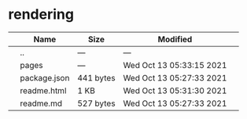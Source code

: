 # rendering

<table><thead><tr class="header"><th></th><th>Name</th><th>Size</th><th>Modified</th><th></th></tr></thead><tbody><tr class="odd"><td></td><td><span class="goup">..</span></td><td>—</td><td>—</td><td></td></tr><tr class="even"><td></td><td><span class="name">pages</span></td><td>—</td><td>Wed Oct 13 05:33:15 2021</td><td></td></tr><tr class="odd"><td></td><td><span class="name">package.json</span></td><td>441 bytes</td><td>Wed Oct 13 05:27:33 2021</td><td></td></tr><tr class="even"><td></td><td><span class="name">readme.html</span></td><td>1 KB</td><td>Wed Oct 13 05:31:30 2021</td><td></td></tr><tr class="odd"><td></td><td><span class="name">readme.md</span></td><td>527 bytes</td><td>Wed Oct 13 05:27:33 2021</td><td></td></tr></tbody></table>

